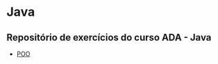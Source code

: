 # Java

## Repositório de exercícios do curso ADA - Java

* [POO](https://github.com/favelar86/Java/tree/main/ADA/Schedule)
